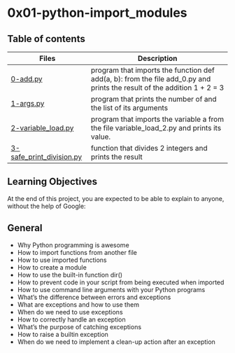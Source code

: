 # 0x01-python-import_modules

## Table of contents

Files | Description
------ | -------
[0-add.py](https://github.com/ronroeandassociates/holbertonschool-higher_level_programming/blob/main/0x01-python-import_modules/0-add.py) | program that imports the function def add(a, b): from the file add_0.py and prints the result of the addition 1 + 2 = 3
[1-args.py](https://github.com/ronroeandassociates/holbertonschool-higher_level_programming/blob/main/0x01-python-import_modules/1-args.py) | program that prints the number of and the list of its arguments
[2-variable_load.py](https://github.com/ronroeandassociates/holbertonschool-higher_level_programming/blob/main/0x01-python-import_modules/2-variable_load.py) | program that imports the variable a from the file variable_load_2.py and prints its value.
[3-safe_print_division.py](https://github.com/ronroeandassociates/holbertonschool-higher_level_programming/blob/main/0x01-python-import_modules/3-safe_print_division.py) | function that divides 2 integers and prints the result

## Learning Objectives
At the end of this project, you are expected to be able to explain to anyone, without the help of Google:

## General
- Why Python programming is awesome
- How to import functions from another file
- How to use imported functions
- How to create a module
- How to use the built-in function dir()
- How to prevent code in your script from being executed when imported
- How to use command line arguments with your Python programs
- What’s the difference between errors and exceptions
- What are exceptions and how to use them
- When do we need to use exceptions
- How to correctly handle an exception
- What’s the purpose of catching exceptions
- How to raise a builtin exception
- When do we need to implement a clean-up action after an exception
